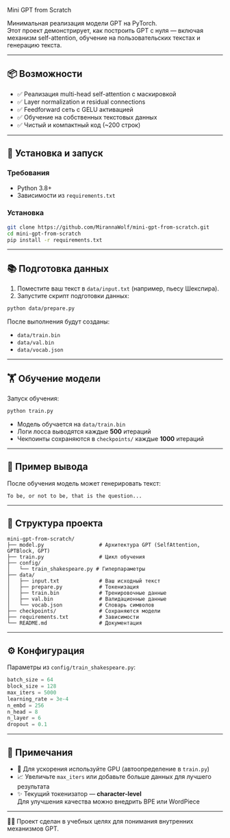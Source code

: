 Mini GPT from Scratch

Минимальная реализация модели GPT на PyTorch.  
Этот проект демонстрирует, как построить GPT с нуля — включая механизм self-attention, обучение на пользовательских текстах и генерацию текста.

---

## 📦 Возможности

- ✅ Реализация multi-head self-attention с маскировкой
- ✅ Layer normalization и residual connections
- ✅ Feedforward сеть с GELU активацией
- ✅ Обучение на собственных текстовых данных
- ✅ Чистый и компактный код (~200 строк)

---

## 🚀 Установка и запуск

### Требования

- Python 3.8+
- Зависимости из `requirements.txt`

### Установка

```bash
git clone https://github.com/MirannaWolf/mini-gpt-from-scratch.git
cd mini-gpt-from-scratch
pip install -r requirements.txt
```

---

## 📚 Подготовка данных

1. Поместите ваш текст в `data/input.txt` (например, пьесу Шекспира).
2. Запустите скрипт подготовки данных:

```bash
python data/prepare.py
```

После выполнения будут созданы:

- `data/train.bin`
- `data/val.bin`
- `data/vocab.json`

---

## 🏋️ Обучение модели

Запуск обучения:

```bash
python train.py
```

- Модель обучается на `data/train.bin`
- Логи лосса выводятся каждые **500** итераций
- Чекпоинты сохраняются в `checkpoints/` каждые **1000** итераций

---

## 💾 Пример вывода

После обучения модель может генерировать текст:

```
To be, or not to be, that is the question...
```

---

## 📂 Структура проекта

```
mini-gpt-from-scratch/
├── model.py                  # Архитектура GPT (SelfAttention, GPTBlock, GPT)
├── train.py                  # Цикл обучения
├── config/
│   └── train_shakespeare.py # Гиперпараметры
├── data/
│   ├── input.txt             # Ваш исходный текст
│   ├── prepare.py            # Токенизация
│   ├── train.bin             # Тренировочные данные
│   ├── val.bin               # Валидационные данные
│   └── vocab.json            # Словарь символов
├── checkpoints/              # Сохраняются модели
├── requirements.txt          # Зависимости
└── README.md                 # Документация
```

---

## ⚙️ Конфигурация

Параметры из `config/train_shakespeare.py`:

```python
batch_size = 64
block_size = 128
max_iters = 5000
learning_rate = 3e-4
n_embd = 256
n_head = 8
n_layer = 6
dropout = 0.1
```

---

## 📝 Примечания

- 🔋 Для ускорения используйте GPU (автоопределение в `train.py`)
- 📈 Увеличьте `max_iters` или добавьте больше данных для лучшего результата
- ✨ Текущий токенизатор — **character-level**  
  Для улучшения качества можно внедрить BPE или WordPiece

---

👨‍💻 Проект сделан в учебных целях для понимания внутренних механизмов GPT.
